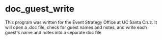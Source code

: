 # doc_guest_write
This program was written for the Event Strategy Office at UC Santa Cruz. It will open a .doc file, check for guest names and notes, and write each guest's name and notes into a separate doc file.
